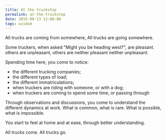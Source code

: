 ```yaml
---
title: At the truckstop
permalink: at-the-truckstop
date: 2015-09-13 12:00:00
tags: wisdom
---
```


All trucks are coming from somewhere,
All trucks are going somewhere.

Some truckers, when asked "Might you be heading west?",
are pleasant.
others are unpleasant,
others are neither pleasant neither unpleasant.

Spending time here, you come to notice:

- the different trucking companies;
- the different types of load;
- the different immatriculations;
- when truckers are riding with someone, or with a dog;
- when truckers are coming to spend some time, or passing through

Through observations and discussions, you come to understand the different dynamics at work. What is common, what is rare. What is possible, what is impossible.

You start to feel at home and at ease, through better understanding.

All trucks come.
All trucks go.